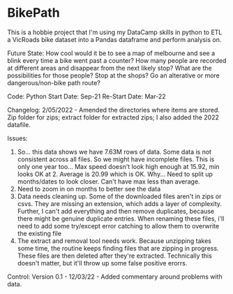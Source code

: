 # BikePath

This is a hobbie project that I'm using my DataCamp skills in python to ETL a VicRoads bike dataset into a Pandas dataframe and perform analysis on.

Future State:
How cool would it be to see a map of melbourne and see a blink every time a bike went past a counter?
How many people are recorded at different areas and disappear from the next likely stop?  What are the possibilities for those people?  Stop at the shops?  Go an alterative or more dangerous/non-bike path route?

Code: Python
Start Date: Sep-21
Re-Start Date: Mar-22

Changelog:
2/05/2022 - Amended the directories where items are stored.  Zip folder for zips; extract folder for extracted zips;  I also added the 2022 datafile.

Issues:
1. So... this data shows we have 7.63M rows of data. Some data is not consistent across all files.  So we might have incomplete files.  This is only one year too... Max speed doesn't look high enough at 15.92, min looks OK at 2.  Average is 20.99 which is OK.  Why...  Need to split up months/dates to look closer.  Can't have max less than average.
2. Need to zoom in on months to better see the data
3. Data needs cleaning up.  Some of the downloaded files aren't in zips or csvs.  They are missing an extension, which adds a layer of complexity.  Further, I can't add everything and then remove duplicates, because there might be genuine duplicate entries.  When renaming these files, i'll need to add some try/except error catching to allow them to overwrite the existing file
4. The extract and removal tool needs work.  Because unzipping takes some time, the routine keeps finding files that are zipping in progress.  These files are then deleted after they're extracted.  Technically this doesn't matter, but it'll throw up some false positive erorrs.


Control:
Version 0.1 - 12/03/22 - Added commentary around problems with data. 
